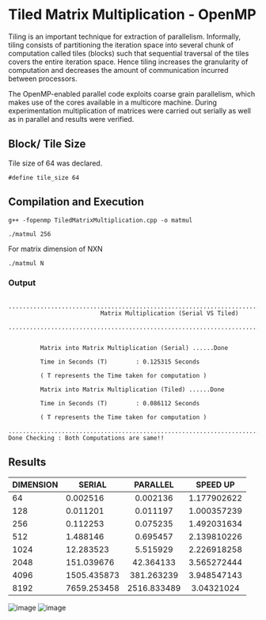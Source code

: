 # Tiled Matrix Multiplication - OpenMP

Tiling is an important technique for extraction of parallelism. Informally, tiling consists of partitioning the iteration space into several chunk of computation called tiles (blocks) such that sequential traversal of the tiles covers the entire iteration space. Hence tiling increases the granularity of computation and decreases the amount of communication incurred between processors.

The OpenMP-enabled parallel code exploits coarse grain parallelism, which makes use of the cores available in a multicore machine. During experimentation multiplication of matrices were carried out serially as well as in parallel and results were verified. 


## Block/ Tile Size

Tile size of 64 was declared.  

```#define tile_size 64```
 
 
## Compilation and Execution 

```
g++ -fopenmp TiledMatrixMultiplication.cpp -o matmul

./matmul 256
```

For matrix dimension of NXN  
```
./matmul N
```

### Output
```
                ........................................................................
 	                      Matrix Multiplication (Serial VS Tiled)                          
                ........................................................................


		 Matrix into Matrix Multiplication (Serial) ......Done 

		 Time in Seconds (T)        : 0.125315 Seconds 

		 ( T represents the Time taken for computation )

		 Matrix into Matrix Multiplication (Tiled) ......Done 

		 Time in Seconds (T)        : 0.086112 Seconds 

		 ( T represents the Time taken for computation )
		..........................................................................
Done Checking : Both Computations are same!! 

```

## Results

DIMENSION  | SERIAL | PARALLEL | SPEED UP
--- | --- | :---:|:---:
64 |0.002516| 0.002136| 1.177902622
128| 0.011201| 0.011197| 1.000357239
256 |0.112253| 0.075235 |1.492031634
512 |1.488146 |0.695457 |2.139810226
1024| 12.283523 |5.515929| 2.226918258
2048 |151.039676| 42.364133 |3.565272444
4096| 1505.435873| 381.263239 |3.948547143
8192| 7659.253458 |2516.833489 |3.04321024


![image](https://user-images.githubusercontent.com/67643621/138514062-cf05b9a1-f94c-444b-bacb-24f032241ba0.png) ![image](https://user-images.githubusercontent.com/67643621/138514172-97c9059e-7b2c-4abf-9e27-9d6934a0e0ad.png)

